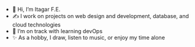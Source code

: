 - 👋 Hi, I’m Itagar F.E.
- ✍️ I work on projects on web design and development, database, and cloud technologies
- 🌱 I’m on track with learning devOps
- ✨ As a hobby, I draw, listen to music, or enjoy my time alone

<!---
itagarf/itagarf is a ✨ special ✨ repository because its `README.md` (this file) appears on your GitHub profile.
You can click the Preview link to take a look at your changes.
--->

